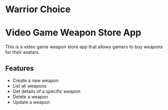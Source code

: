 # Warrior Choice
# Video Game Weapon Store App

This is a video game weapon store app that allows gamers to buy weapons for their avatars.

## Features

- Create a new weapon
- List all weapons
- Get details of a specific weapon
- Delete a weapon
- Update a weapon
